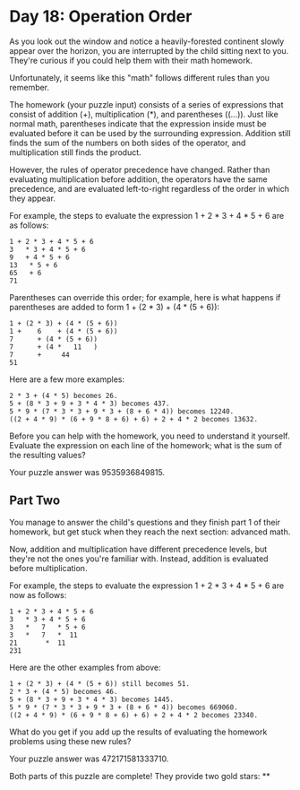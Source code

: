 Day 18: Operation Order
=======================

As you look out the window and notice a heavily-forested continent slowly
appear over the horizon, you are interrupted by the child sitting next to you.
They're curious if you could help them with their math homework.

Unfortunately, it seems like this "math" follows different rules than you
remember.

The homework (your puzzle input) consists of a series of expressions that
consist of addition (+), multiplication (*), and parentheses ((...)). Just
like normal math, parentheses indicate that the expression inside must be
evaluated before it can be used by the surrounding expression. Addition still
finds the sum of the numbers on both sides of the operator, and multiplication
still finds the product.

However, the rules of operator precedence have changed. Rather than evaluating
multiplication before addition, the operators have the same precedence, and
are evaluated left-to-right regardless of the order in which they appear.

For example, the steps to evaluate the expression 1 + 2 * 3 + 4 * 5 + 6 are as
follows:

    1 + 2 * 3 + 4 * 5 + 6
    3   * 3 + 4 * 5 + 6
    9   + 4 * 5 + 6
    13   * 5 + 6
    65   + 6
    71

Parentheses can override this order; for example, here is what happens if
parentheses are added to form 1 + (2 * 3) + (4 * (5 + 6)):

    1 + (2 * 3) + (4 * (5 + 6))
    1 +    6    + (4 * (5 + 6))
    7      + (4 * (5 + 6))
    7      + (4 *   11   )
    7      +     44
    51

Here are a few more examples:

    2 * 3 + (4 * 5) becomes 26.
    5 + (8 * 3 + 9 + 3 * 4 * 3) becomes 437.
    5 * 9 * (7 * 3 * 3 + 9 * 3 + (8 + 6 * 4)) becomes 12240.
    ((2 + 4 * 9) * (6 + 9 * 8 + 6) + 6) + 2 + 4 * 2 becomes 13632.

Before you can help with the homework, you need to understand it yourself.
Evaluate the expression on each line of the homework; what is the sum of the
resulting values?

Your puzzle answer was 9535936849815.

Part Two 
--------

You manage to answer the child's questions and they finish part 1 of their
homework, but get stuck when they reach the next section: advanced math.

Now, addition and multiplication have different precedence levels, but they're
not the ones you're familiar with. Instead, addition is evaluated before
multiplication.

For example, the steps to evaluate the expression 1 + 2 * 3 + 4 * 5 + 6 are
now as follows:

    1 + 2 * 3 + 4 * 5 + 6
    3   * 3 + 4 * 5 + 6
    3   *   7   * 5 + 6
    3   *   7   *  11
    21       *  11
    231

Here are the other examples from above:

    1 + (2 * 3) + (4 * (5 + 6)) still becomes 51.
    2 * 3 + (4 * 5) becomes 46.
    5 + (8 * 3 + 9 + 3 * 4 * 3) becomes 1445.
    5 * 9 * (7 * 3 * 3 + 9 * 3 + (8 + 6 * 4)) becomes 669060.
    ((2 + 4 * 9) * (6 + 9 * 8 + 6) + 6) + 2 + 4 * 2 becomes 23340.

What do you get if you add up the results of evaluating the homework problems
using these new rules?

Your puzzle answer was 472171581333710.

Both parts of this puzzle are complete! They provide two gold stars: **